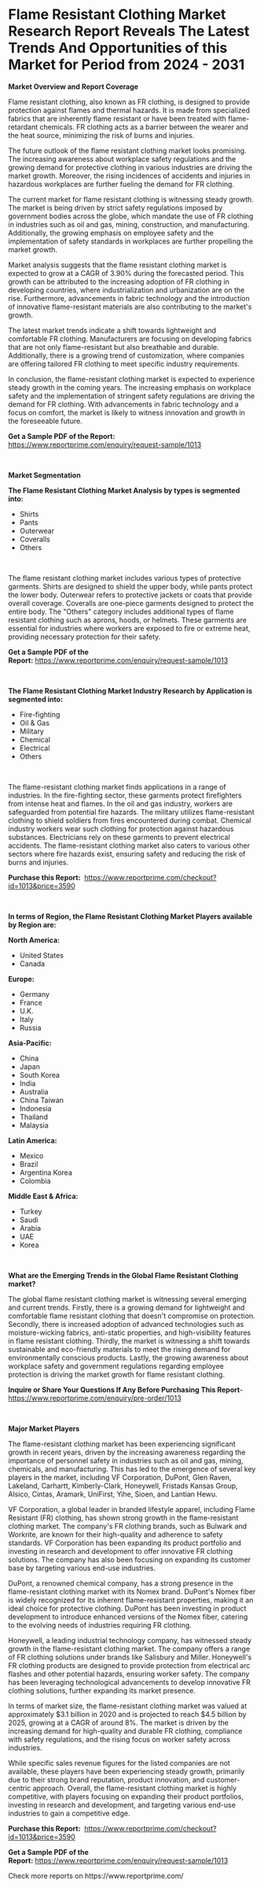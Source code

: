 <p><h1>Flame Resistant Clothing Market Research Report Reveals The Latest Trends And Opportunities of this Market for Period from 2024 - 2031</h1></p><p><strong>Market Overview and Report Coverage</strong></p>
<p><p>Flame resistant clothing, also known as FR clothing, is designed to provide protection against flames and thermal hazards. It is made from specialized fabrics that are inherently flame resistant or have been treated with flame-retardant chemicals. FR clothing acts as a barrier between the wearer and the heat source, minimizing the risk of burns and injuries.</p><p>The future outlook of the flame resistant clothing market looks promising. The increasing awareness about workplace safety regulations and the growing demand for protective clothing in various industries are driving the market growth. Moreover, the rising incidences of accidents and injuries in hazardous workplaces are further fueling the demand for FR clothing.</p><p>The current market for flame resistant clothing is witnessing steady growth. The market is being driven by strict safety regulations imposed by government bodies across the globe, which mandate the use of FR clothing in industries such as oil and gas, mining, construction, and manufacturing. Additionally, the growing emphasis on employee safety and the implementation of safety standards in workplaces are further propelling the market growth.</p><p>Market analysis suggests that the flame resistant clothing market is expected to grow at a CAGR of 3.90% during the forecasted period. This growth can be attributed to the increasing adoption of FR clothing in developing countries, where industrialization and urbanization are on the rise. Furthermore, advancements in fabric technology and the introduction of innovative flame-resistant materials are also contributing to the market's growth.</p><p>The latest market trends indicate a shift towards lightweight and comfortable FR clothing. Manufacturers are focusing on developing fabrics that are not only flame-resistant but also breathable and durable. Additionally, there is a growing trend of customization, where companies are offering tailored FR clothing to meet specific industry requirements.</p><p>In conclusion, the flame-resistant clothing market is expected to experience steady growth in the coming years. The increasing emphasis on workplace safety and the implementation of stringent safety regulations are driving the demand for FR clothing. With advancements in fabric technology and a focus on comfort, the market is likely to witness innovation and growth in the foreseeable future.</p></p>
<p><strong>Get a Sample PDF of the Report:</strong> <a href="https://www.reportprime.com/enquiry/request-sample/1013">https://www.reportprime.com/enquiry/request-sample/1013</a></p>
<p>&nbsp;</p>
<p><strong>Market Segmentation</strong></p>
<p><strong>The Flame Resistant Clothing Market Analysis by types is segmented into:</strong></p>
<p><ul><li>Shirts</li><li>Pants</li><li>Outerwear</li><li>Coveralls</li><li>Others</li></ul></p>
<p>&nbsp;</p>
<p><p>The flame resistant clothing market includes various types of protective garments. Shirts are designed to shield the upper body, while pants protect the lower body. Outerwear refers to protective jackets or coats that provide overall coverage. Coveralls are one-piece garments designed to protect the entire body. The "Others" category includes additional types of flame resistant clothing such as aprons, hoods, or helmets. These garments are essential for industries where workers are exposed to fire or extreme heat, providing necessary protection for their safety.</p></p>
<p><strong>Get a Sample PDF of the Report:</strong>&nbsp;<a href="https://www.reportprime.com/enquiry/request-sample/1013">https://www.reportprime.com/enquiry/request-sample/1013</a></p>
<p>&nbsp;</p>
<p><strong>The Flame Resistant Clothing Market Industry Research by Application is segmented into:</strong></p>
<p><ul><li>Fire-fighting</li><li>Oil & Gas</li><li>Military</li><li>Chemical</li><li>Electrical</li><li>Others</li></ul></p>
<p>&nbsp;</p>
<p><p>The flame-resistant clothing market finds applications in a range of industries. In the fire-fighting sector, these garments protect firefighters from intense heat and flames. In the oil and gas industry, workers are safeguarded from potential fire hazards. The military utilizes flame-resistant clothing to shield soldiers from fires encountered during combat. Chemical industry workers wear such clothing for protection against hazardous substances. Electricians rely on these garments to prevent electrical accidents. The flame-resistant clothing market also caters to various other sectors where fire hazards exist, ensuring safety and reducing the risk of burns and injuries.</p></p>
<p><strong>Purchase this Report:</strong>&nbsp; <a href="https://www.reportprime.com/checkout?id=1013&price=3590">https://www.reportprime.com/checkout?id=1013&price=3590</a></p>
<p>&nbsp;</p>
<p><strong>In terms of Region, the Flame Resistant Clothing Market Players available by Region are:</strong></p>
<p>
    <p> <strong> North America: </strong>
        <ul>
            <li>United States</li>
            <li>Canada</li>
        </ul>
        </p> 
    <p> <strong> Europe: </strong>
        <ul>
            <li>Germany</li>
            <li>France</li>
            <li>U.K.</li>
            <li>Italy</li>
            <li>Russia</li>
        </ul>
        </p> 
    <p> <strong> Asia-Pacific: </strong>
        <ul>
            <li>China</li>
            <li>Japan</li>
            <li>South Korea</li>
            <li>India</li>
            <li>Australia</li>
            <li>China Taiwan</li>
            <li>Indonesia</li>
            <li>Thailand</li>
            <li>Malaysia</li>
        </ul>
        </p> 
    <p> <strong> Latin America: </strong>
        <ul>
            <li>Mexico</li>
            <li>Brazil</li>
            <li>Argentina Korea</li>
            <li>Colombia</li>
        </ul>
        </p> 
    <p> <strong> Middle East & Africa: </strong>
        <ul>
            <li>Turkey</li>
            <li>Saudi</li>
            <li>Arabia</li>
            <li>UAE</li>
            <li>Korea</li>
        </ul>
    </p>
    </p>
<p>&nbsp;</p>
<p><strong>What are the Emerging Trends in the Global Flame Resistant Clothing market?</strong></p>
<p><p>The global flame resistant clothing market is witnessing several emerging and current trends. Firstly, there is a growing demand for lightweight and comfortable flame resistant clothing that doesn't compromise on protection. Secondly, there is increased adoption of advanced technologies such as moisture-wicking fabrics, anti-static properties, and high-visibility features in flame resistant clothing. Thirdly, the market is witnessing a shift towards sustainable and eco-friendly materials to meet the rising demand for environmentally conscious products. Lastly, the growing awareness about workplace safety and government regulations regarding employee protection is driving the market growth for flame resistant clothing.</p></p>
<p><strong>Inquire or Share Your Questions If Any Before Purchasing This Report</strong>- <a href="https://www.reportprime.com/enquiry/pre-order/1013">https://www.reportprime.com/enquiry/pre-order/1013</a></p>
<p>&nbsp;</p>
<p><strong>Major Market Players</strong></p>
<p><p>The flame-resistant clothing market has been experiencing significant growth in recent years, driven by the increasing awareness regarding the importance of personnel safety in industries such as oil and gas, mining, chemicals, and manufacturing. This has led to the emergence of several key players in the market, including VF Corporation, DuPont, Glen Raven, Lakeland, Carhartt, Kimberly-Clark, Honeywell, Fristads Kansas Group, Alsico, Cintas, Aramark, UniFirst, Yihe, Sioen, and Lantian Hewu.</p><p>VF Corporation, a global leader in branded lifestyle apparel, including Flame Resistant (FR) clothing, has shown strong growth in the flame-resistant clothing market. The company's FR clothing brands, such as Bulwark and Workrite, are known for their high-quality and adherence to safety standards. VF Corporation has been expanding its product portfolio and investing in research and development to offer innovative FR clothing solutions. The company has also been focusing on expanding its customer base by targeting various end-use industries.</p><p>DuPont, a renowned chemical company, has a strong presence in the flame-resistant clothing market with its Nomex brand. DuPont's Nomex fiber is widely recognized for its inherent flame-resistant properties, making it an ideal choice for protective clothing. DuPont has been investing in product development to introduce enhanced versions of the Nomex fiber, catering to the evolving needs of industries requiring FR clothing.</p><p>Honeywell, a leading industrial technology company, has witnessed steady growth in the flame-resistant clothing market. The company offers a range of FR clothing solutions under brands like Salisbury and Miller. Honeywell's FR clothing products are designed to provide protection from electrical arc flashes and other potential hazards, ensuring worker safety. The company has been leveraging technological advancements to develop innovative FR clothing solutions, further expanding its market presence.</p><p>In terms of market size, the flame-resistant clothing market was valued at approximately $3.1 billion in 2020 and is projected to reach $4.5 billion by 2025, growing at a CAGR of around 8%. The market is driven by the increasing demand for high-quality and durable FR clothing, compliance with safety regulations, and the rising focus on worker safety across industries.</p><p>While specific sales revenue figures for the listed companies are not available, these players have been experiencing steady growth, primarily due to their strong brand reputation, product innovation, and customer-centric approach. Overall, the flame-resistant clothing market is highly competitive, with players focusing on expanding their product portfolios, investing in research and development, and targeting various end-use industries to gain a competitive edge.</p></p>
<p><strong>Purchase this Report:</strong>&nbsp;&nbsp;<a href="https://www.reportprime.com/checkout?id=1013&price=3590">https://www.reportprime.com/checkout?id=1013&price=3590</a></p>
<p></p>
<p><strong>Get a Sample PDF of the Report:</strong>&nbsp;<a href="https://www.reportprime.com/enquiry/request-sample/1013">https://www.reportprime.com/enquiry/request-sample/1013</a></p>
<p>Check more reports on https://www.reportprime.com/</p>